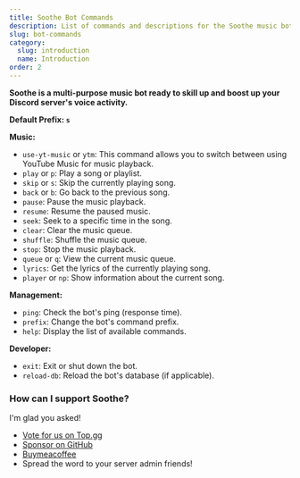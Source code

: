 ```yaml
---
title: Soothe Bot Commands
description: List of commands and descriptions for the Soothe music bot on Discord.
slug: bot-commands
category:
  slug: introduction
  name: Introduction
order: 2
---
```



**Soothe is a multi-purpose music bot ready to skill up and boost up your Discord server's voice activity.**

**Default Prefix: `s`**

**Music:**
- `use-yt-music` or `ytm`: This command allows you to switch between using YouTube Music for music playback.
- `play` or `p`: Play a song or playlist.
- `skip` or `s`: Skip the currently playing song.
- `back` or `b`: Go back to the previous song.
- `pause`: Pause the music playback.
- `resume`: Resume the paused music.
- `seek`: Seek to a specific time in the song.
- `clear`: Clear the music queue.
- `shuffle`: Shuffle the music queue.
- `stop`: Stop the music playback.
- `queue` or `q`: View the current music queue.
- `lyrics`: Get the lyrics of the currently playing song.
- `player` or `np`: Show information about the current song.

**Management:**
- `ping`: Check the bot's ping (response time).
- `prefix`: Change the bot's command prefix.
- `help`: Display the list of available commands.

**Developer:**
- `exit`: Exit or shut down the bot.
- `reload-db`: Reload the bot's database (if applicable).


### How can I support Soothe?

I'm glad you asked!

- [Vote for us on Top.gg](https://top.gg/user/361407102650109952)
- [Sponsor on GitHub](https://github.com/sponsors/lrmn7)
- [Buymeacoffee](https://www.buymeacoffee.com/lrmn)
- Spread the word to your server admin friends!
